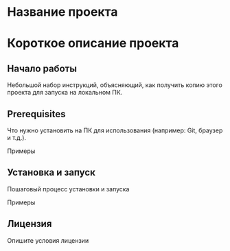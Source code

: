 # **Название проекта**
# **Короткое описание проекта**

## **Начало работы**
 Небольшой набор инструкций, объясняющий, как получить копию этого проекта для запуска на локальном ПК.

## **Prerequisites**
 Что нужно установить на ПК для использования (например: Git, браузер и т.д.).

 Примеры
## **Установка и запуск**
 Пошаговый процесс установки и запуска

 Примеры
## **Лицензия**
 Опишите условия лицензии